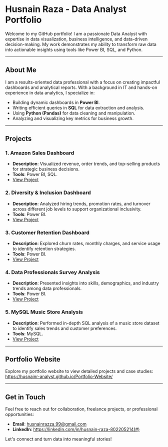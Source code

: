 # Husnain Raza - Data Analyst Portfolio

Welcome to my GitHub portfolio! I am a passionate Data Analyst with expertise in data visualization, business intelligence, and data-driven decision-making. My work demonstrates my ability to transform raw data into actionable insights using tools like Power BI, SQL, and Python.

---

## About Me

I am a results-oriented data professional with a focus on creating impactful dashboards and analytical reports. With a background in IT and hands-on experience in data analytics, I specialize in:
- Building dynamic dashboards in **Power BI**.
- Writing efficient queries in **SQL** for data extraction and analysis.
- Using **Python (Pandas)** for data cleaning and manipulation.
- Analyzing and visualizing key metrics for business growth.

---

## Projects

### 1. **Amazon Sales Dashboard**
- **Description**: Visualized revenue, order trends, and top-selling products for strategic business decisions.
- **Tools**: Power BI, SQL.
- [View Project](#)

### 2. **Diversity & Inclusion Dashboard**
- **Description**: Analyzed hiring trends, promotion rates, and turnover across different job levels to support organizational inclusivity.
- **Tools**: Power BI.
- [View Project](#)

### 3. **Customer Retention Dashboard**
- **Description**: Explored churn rates, monthly charges, and service usage to identify retention strategies.
- **Tools**: Power BI.
- [View Project](#)

### 4. **Data Professionals Survey Analysis**
- **Description**: Presented insights into skills, demographics, and industry trends among data professionals.
- **Tools**: Power BI.
- [View Project](#)

### 5. **MySQL Music Store Analysis**
- **Description**: Performed in-depth SQL analysis of a music store dataset to identify sales trends and customer preferences.
- **Tools**: MySQL.
- [View Project](#)

---

## Portfolio Website
Explore my portfolio website to view detailed projects and case studies: https://husnainr-analyst.github.io/Portfolio-Website/

---

## Get in Touch
Feel free to reach out for collaboration, freelance projects, or professional opportunities:
- **Email**: [husnainrazza.99@gmail.com](mailto:husnainrazza.99@gmail.com)
- **LinkedIn**: https://linkedin.com/in/husnain-raza-802205214(#)

Let's connect and turn data into meaningful stories!
